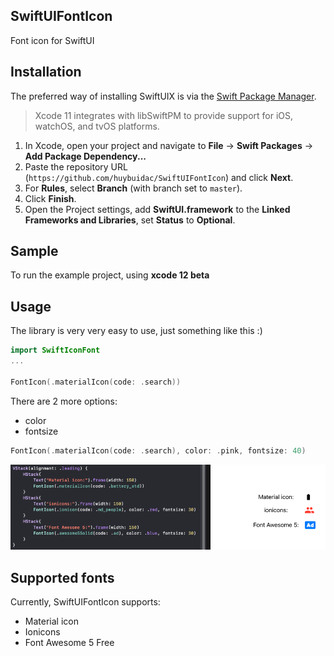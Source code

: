 ## SwiftUIFontIcon

Font icon for SwiftUI

## Installation

The preferred way of installing SwiftUIX is via the [Swift Package Manager](https://swift.org/package-manager/).

>Xcode 11 integrates with libSwiftPM to provide support for iOS, watchOS, and tvOS platforms.

1. In Xcode, open your project and navigate to **File** → **Swift Packages** → **Add Package Dependency...**
2. Paste the repository URL (`https://github.com/huybuidac/SwiftUIFontIcon`) and click **Next**.
3. For **Rules**, select **Branch** (with branch set to `master`).
4. Click **Finish**.
5. Open the Project settings, add **SwiftUI.framework** to the **Linked Frameworks and Libraries**, set **Status** to **Optional**.

## Sample

To run the example project, using **xcode 12 beta**

## Usage

The library is very very easy to use, just something like this :)

```swift
import SwiftIconFont
...

FontIcon(.materialIcon(code: .search))
```

There are 2 more options:
- color
- fontsize

```swift
FontIcon(.materialIcon(code: .search), color: .pink, fontsize: 40)
```

![Test Image 3](/resources/demo_code.png)

## Supported fonts

Currently, SwiftUIFontIcon supports:
- Material icon
- Ionicons
- Font Awesome 5 Free
